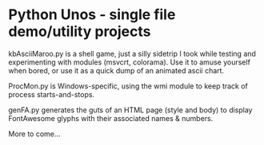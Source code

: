 # Python Unos - single file demo/utility projects

kbAsciiMaroo.py is a shell game, just a silly sidetrip I took while testing and experimenting with modules (msvcrt, colorama). Use it to amuse yourself when bored, or use it as a quick dump of an animated ascii chart.

ProcMon.py is Windows-specific, using the wmi module to keep track of process starts-and-stops.

genFA.py generates the guts of an HTML page (style and body) to display FontAwesome glyphs with their associated names & numbers.

More to come...



